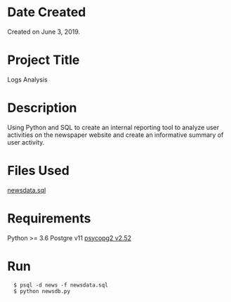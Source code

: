 # Date Created
Created on June 3, 2019.

# Project Title
Logs Analysis

# Description
Using Python and SQL to create an internal reporting tool to analyze user activities on the newspaper website and create an informative summary of user activity.

# Files Used
[newsdata.sql](https://d17h27t6h515a5.cloudfront.net/topher/2016/August/57b5f748_newsdata/newsdata.zip)

# Requirements
Python >= 3.6
Postgre v11
[psycopg2 v2.52](https://github.com/psycopg/psycopg2)

# Run
```
  $ psql -d news -f newsdata.sql
  $ python newsdb.py
 ```
